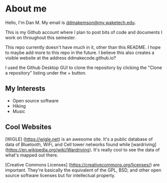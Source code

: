 # About me
Hello, I'm Dan M. My email is ddmakemson@my.waketech.edu.

This is my Github account where I plan to post bits of code and documents I work on throughout this semester.

This repo currently doesn't have much in it, other than this README. I hope to maybe add more to this repo in the future. I believe this also creates a visible website at the address ddmakecode.github.io?

I used the Github Desktop GUI to clone the repository by clicking the "Clone a repository" listing under the + button.

## My Interests
* Open source software
* Hiking
* Music

## Cool Websites
[WiGLE] (https://wigle.net) is an awesome site. It's a public database of data of Bluetooth, WiFi, and Cell tower networks found while [wardriving] (https://en.wikipedia.org/wiki/Wardriving). It's really cool to see the data of what's mapped out there.

[Creative Commons Licenses] (https://creativecommons.org/licenses/) are important. They're basically the equivalent of the GPL, BSD, and other open source software licenses but for intellectual property.
